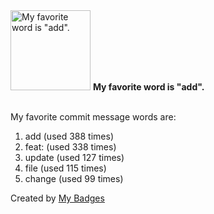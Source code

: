 <img src="https://my-badges.github.io/my-badges/favorite-word.png" alt="My favorite word is &quot;add&quot;." title="My favorite word is &quot;add&quot;." width="128">
<strong>My favorite word is &quot;add&quot;.</strong>
<br><br>

My favorite commit message words are:

1. add (used 388 times)
2. feat: (used 338 times)
3. update (used 127 times)
4. file (used 115 times)
5. change (used 99 times)


Created by <a href="https://github.com/my-badges/my-badges">My Badges</a>